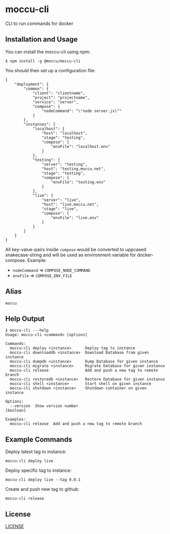 moccu-cli
==============


CLI to run commands for docker

## Installation and Usage

You can install the moccu-cli using npm:
```
$ npm install -g @moccu/moccu-cli
```
You should then set up a configuration file:
```
{
	"deployment": {
		"common": {
			"client": "clientname",
			"project": "projectname",
			"service": "server",
			"compose": {
				"nodeCommand": "\"node server.js\""
			}
		},
		"instances": {
			"localhost": {
				"host": "localhost",
				"stage": "testing",
				"compose": {
					"envFile": "localhost.env"
				}
			},
			"testing": {
				"server": "testing",
				"host": "testing.moccu.net",
				"stage": "testing",
				"compose": {
					"envFile": "testing.env"
				}
			},
			"live": {
				"server": "live",
				"host": "live.moccu.net",
				"stage": "live",
				"compose": {
					"envFile": "live.env"
				}
			}
		}
	}
}
```
All key-value-pairs inside `compose` would be converted to uppcased snakecase-string and will be used as environment variable for docker-compose.
Example:
- `nodeCommand` => `COMPOSE_NODE_COMMAND`
- `envFile` => `COMPOSE_ENV_FILE`


## Alias
```
moccu
```


## Help Output
```
$ moccu-cli ---help
Usage: moccu-cli <command> [options]

Commands:
  moccu-cli deploy <instance>      Deploy tag to instance
  moccu-cli downloaddb <instance>  Download Database from given instance
  moccu-cli dumpdb <instance>      Dump Database for given instance
  moccu-cli migrate <instance>     Migrate Database for given instance
  moccu-cli release                Add and push a new tag to remote branch
  moccu-cli restoredb <instance>   Restore Database for given instance
  moccu-cli shell <instance>       Start shell on given instance
  moccu-cli shutdown <instance>    Shutdown container on given instance

Options:
  --version  Show version number                                       [boolean]

Examples:
  moccu-cli release  Add and push a new tag to remote branch
```


## Example Commands

Deploy latest tag to instance:

```
moccu-cli deploy live
```

Deploy specific tag to instance:

```
moccu-cli deploy live --tag 0.0.1
```

Create and push new tag to github:

```
moccu-cli release
```


## License

[LICENSE](https://github.com/moccu/moccu-cli/blob/master/LICENSE.md)
